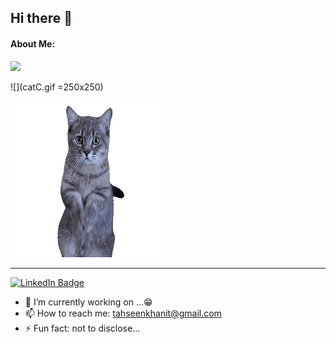 ## Hi there 👋

#### About Me:


<div id="header" align="start">
  <img src="https://media.giphy.com/media/M9gbBd9nbDrOTu1Mqx/giphy.gif" width="70"/>    
</div>

![](catC.gif =250x250)

<img src="catC.gif" width="250" height="250"/>

-----

<div id="badges">
  <a target="_blank" href="https://www.linkedin.com/in/tahseen-ahamad-486862192/">
    <img src="https://img.shields.io/badge/LinkedIn-blue?style=for-the-badge&logo=linkedin&logoColor=white" alt="LinkedIn Badge"/>
  </a>
</div>


- 🔭 I’m currently working on ...😁
- 📫 How to reach me: tahseenkhanit@gmail.com
- ⚡ Fun fact: not to disclose...
